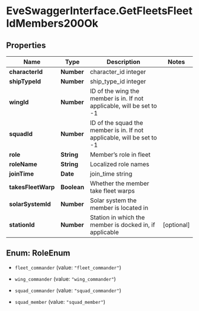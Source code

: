 # EveSwaggerInterface.GetFleetsFleetIdMembers200Ok

## Properties
Name | Type | Description | Notes
------------ | ------------- | ------------- | -------------
**characterId** | **Number** | character_id integer | 
**shipTypeId** | **Number** | ship_type_id integer | 
**wingId** | **Number** | ID of the wing the member is in. If not applicable, will be set to -1 | 
**squadId** | **Number** | ID of the squad the member is in. If not applicable, will be set to -1 | 
**role** | **String** | Member’s role in fleet | 
**roleName** | **String** | Localized role names | 
**joinTime** | **Date** | join_time string | 
**takesFleetWarp** | **Boolean** | Whether the member take fleet warps | 
**solarSystemId** | **Number** | Solar system the member is located in | 
**stationId** | **Number** | Station in which the member is docked in, if applicable | [optional] 


<a name="RoleEnum"></a>
## Enum: RoleEnum


* `fleet_commander` (value: `"fleet_commander"`)

* `wing_commander` (value: `"wing_commander"`)

* `squad_commander` (value: `"squad_commander"`)

* `squad_member` (value: `"squad_member"`)




